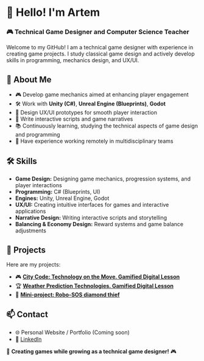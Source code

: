 # 👾 Hello! I'm Artem
### 🎮 Technical Game Designer and Computer Science Teacher

Welcome to my GitHub! I am a technical game designer with experience in creating game projects. I study classical game design and actively develop skills in programming, mechanics design, and UX/UI.

## 🚀 About Me
- 🎮 Develop game mechanics aimed at enhancing player engagement
- 🛠️ Work with **Unity (C#)**, **Unreal Engine (Blueprints)**, **Godot**
- 🎨 Design UX/UI prototypes for smooth player interaction
- 📖 Write interactive scripts and game narratives
- 📚 Continuously learning, studying the technical aspects of game design and programming
- 🤝 Have experience working remotely in multidisciplinary teams

## 🛠 Skills
- **Game Design:** Designing game mechanics, progression systems, and player interactions
- **Programming:** C# (Blueprints, UI)
- **Engines:** Unity, Unreal Engine, Godot
- **UX/UI:** Creating intuitive interfaces for games and interactive applications
- **Narrative Design:** Writing interactive scripts and storytelling
- **Balancing & Economy Design:** Reward systems and game balance adjustments

## 📂 Projects
Here are my projects:

- 🎮 **[City Code: Technology on the Move. Gamified Digital Lesson](https://xn--h1adlhdnlo2c.xn--p1ai/lessons/kod-goroda)**
- 🏆 **[Weather Prediction Technologies. Gamified Digital Lesson](https://xn--h1adlhdnlo2c.xn--p1ai/lessons/pogoda)**
- 🤖 **[Mini-project: Robo-SOS diamond thief](https://github.com/blazhievskii/unity-essentials)**

## 📫 Contact
- 🌐 Personal Website / Portfolio (Coming soon)
- 💼 [LinkedIn](https://www.linkedin.com/in/artem-blazhievskii/)

🚀 **Creating games while growing as a technical game designer!** 🎮
